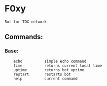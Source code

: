 # F0xy
```
Bot for TOX network
```
## Commands:
### Base:
```
    echo          simple echo command 
    time          returns current local time
    uptime        returns bot uptime
    restart       restarts bot
    help          current command
```